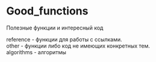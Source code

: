 # Good_functions
Полезные функции и интересный код

reference - функции для работы с ссылками. <br>
other - функции либо код не имеющих конкретных тем. <br>
algorithms - алгоритмы
